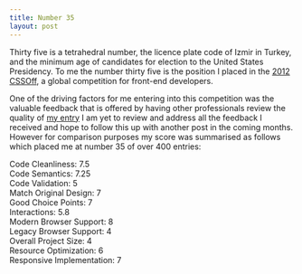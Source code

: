 ```yaml
---
title: Number 35
layout: post
---
```


Thirty five is a tetrahedral number, the licence plate code of Izmir in Turkey, and the minimum age of candidates for election to the United States Presidency. To me the number thirty five is the position I placed in the [2012 CSSOff](http://www.unmatchedstyle.com/cssoff/), a global competition for front-end developers. 

One of the driving factors for me entering into this competition was the valuable feedback that is offered by having other professionals review the quality of [my entry](ttp://unmatchedstyle.com/cssoff/2011/0237/) I am yet to review and address all the feedback I received and hope to follow this up with another post in the coming months. However for comparison purposes my score was summarised as follows which placed me at number 35 of over 400 entries:

Code Cleanliness: 7.5  
Code Semantics: 7.25  
Code Validation: 5  
Match Original Design: 7  
Good Choice Points: 7  
Interactions: 5.8  
Modern Browser Support: 8  
Legacy Browser Support: 4  
Overall Project Size: 4  
Resource Optimization: 6  
Responsive Implementation: 7